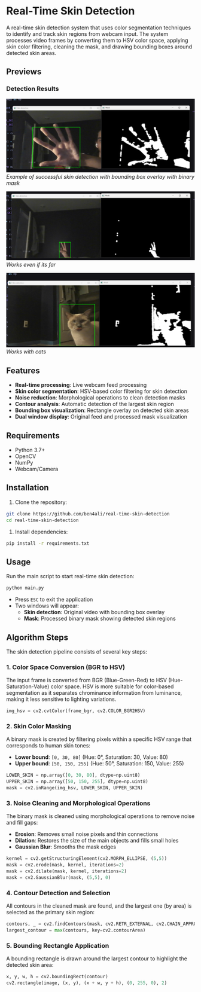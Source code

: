 # Real-Time Skin Detection

A real-time skin detection system that uses color segmentation techniques to identify and track skin regions from webcam input. The system processes video frames by converting them to HSV color space, applying skin color filtering, cleaning the mask, and drawing bounding boxes around detected skin areas.

## Previews

### Detection Results

![Skin Detection Example](previews/image.png)
*Example of successful skin detection with bounding box overlay with binary mask*

![Processing Pipeline](previews/image2.png)
*Works even if its far*

![Multiple Hands](previews/image3.png)
*Works with cats*

## Features

- **Real-time processing**: Live webcam feed processing
- **Skin color segmentation**: HSV-based color filtering for skin detection
- **Noise reduction**: Morphological operations to clean detection masks
- **Contour analysis**: Automatic detection of the largest skin region
- **Bounding box visualization**: Rectangle overlay on detected skin areas
- **Dual window display**: Original feed and processed mask visualization

## Requirements

- Python 3.7+
- OpenCV
- NumPy
- Webcam/Camera

## Installation

1. Clone the repository:

```bash
git clone https://github.com/ben4ali/real-time-skin-detection
cd real-time-skin-detection
```

1. Install dependencies:

```bash
pip install -r requirements.txt
```

## Usage

Run the main script to start real-time skin detection:

```bash
python main.py
```

- Press `ESC` to exit the application
- Two windows will appear:
  - **Skin detection**: Original video with bounding box overlay
  - **Mask**: Processed binary mask showing detected skin regions

## Algorithm Steps

The skin detection pipeline consists of several key steps:

### 1. Color Space Conversion (BGR to HSV)

The input frame is converted from BGR (Blue-Green-Red) to HSV (Hue-Saturation-Value) color space. HSV is more suitable for color-based segmentation as it separates chrominance information from luminance, making it less sensitive to lighting variations.

```python
img_hsv = cv2.cvtColor(frame_bgr, cv2.COLOR_BGR2HSV)
```

### 2. Skin Color Masking

A binary mask is created by filtering pixels within a specific HSV range that corresponds to human skin tones:

- **Lower bound**: `[0, 30, 80]` (Hue: 0°, Saturation: 30, Value: 80)
- **Upper bound**: `[50, 150, 255]` (Hue: 50°, Saturation: 150, Value: 255)

```python
LOWER_SKIN = np.array([0, 30, 80], dtype=np.uint8)
UPPER_SKIN = np.array([50, 150, 255], dtype=np.uint8)
mask = cv2.inRange(img_hsv, LOWER_SKIN, UPPER_SKIN)
```

### 3. Noise Cleaning and Morphological Operations

The binary mask is cleaned using morphological operations to remove noise and fill gaps:

- **Erosion**: Removes small noise pixels and thin connections
- **Dilation**: Restores the size of the main objects and fills small holes
- **Gaussian Blur**: Smooths the mask edges

```python
kernel = cv2.getStructuringElement(cv2.MORPH_ELLIPSE, (5,5))
mask = cv2.erode(mask, kernel, iterations=2)
mask = cv2.dilate(mask, kernel, iterations=2)
mask = cv2.GaussianBlur(mask, (5,5), 0)
```

### 4. Contour Detection and Selection

All contours in the cleaned mask are found, and the largest one (by area) is selected as the primary skin region:

```python
contours, _ = cv2.findContours(mask, cv2.RETR_EXTERNAL, cv2.CHAIN_APPROX_SIMPLE)
largest_contour = max(contours, key=cv2.contourArea)
```

### 5. Bounding Rectangle Application

A bounding rectangle is drawn around the largest contour to highlight the detected skin area:

```python
x, y, w, h = cv2.boundingRect(contour)
cv2.rectangle(image, (x, y), (x + w, y + h), (0, 255, 0), 2)
```
